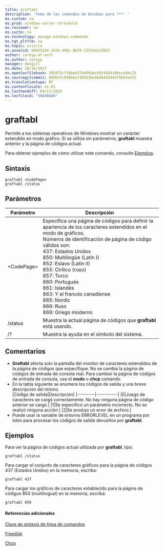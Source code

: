 ```yaml
---
title: graftabl
description: 'Tema de los comandos de Windows para ***- '
ms.custom: na
ms.prod: windows-server-threshold
ms.reviewer: na
ms.suite: na
ms.technology: manage-windows-commands
ms.tgt_pltfrm: na
ms.topic: article
ms.assetid: b08351d4-3d24-490c-86f6-1252da11d923
author: coreyp-at-msft
ms.author: coreyp
manager: dongill
ms.date: 10/16/2017
ms.openlocfilehash: 395873cf3dbeb574dd9abc69f45b410bece80c25
ms.sourcegitcommit: 0d0b32c8986ba7db9536e0b8648d4ddf9b03e452
ms.translationtype: MT
ms.contentlocale: es-ES
ms.lasthandoff: 04/17/2019
ms.locfileid: "59848446"
---
```

# <a name="graftabl"></a>graftabl



Permite a los sistemas operativos de Windows mostrar un carácter extendido en modo gráfico. Si se utiliza sin parámetros, **graftabl** muestra anterior y la página de códigos actual.

Para obtener ejemplos de cómo utilizar este comando, consulte [Ejemplos](#BKMK_examples).

## <a name="syntax"></a>Sintaxis

```
graftabl <CodePage>
graftabl /status
```

## <a name="parameters"></a>Parámetros

|Parámetro|Descripción|
|---------|-----------|
|\<CodePage>|Especifica una página de códigos para definir la apariencia de los caracteres extendidos en el modo de gráficos.</br>Números de identificación de página de código válidos son:</br>437: Estados Unidos</br>850: Multilingüe (Latín I)</br>852: Eslavo (Latín II)</br>855: Cirílico (ruso)</br>857: Turco</br>860: Portugués</br>861: Islandés</br>863: Y el francés canadiense</br>865: Nordic</br>866: Ruso</br>869: Griego moderno|
|/status|Muestra la actual página de códigos que **graftabl** está usando.|
|/?|Muestra la ayuda en el símbolo del sistema.|

## <a name="remarks"></a>Comentarios

-   **Graftabl** afecta solo la pantalla del monitor de caracteres extendidos de la página de códigos que especifique. No se cambia la página de códigos de entrada de consola real. Para cambiar la página de códigos de entrada de consola, use el **modo** o **chcp** comando.
-   En la tabla siguiente se enumera los códigos de salida y una breve descripción del mismo.  
    |Código de salida|Descripción|
    |---------|-----------|
    |0|Juego de caracteres se cargó correctamente. No hay ninguna página de código anterior se cargó.|
    |1|Se especificó un parámetro incorrecto. No se realizó ninguna acción.|
    |2|Se produjo un error de archivo.|
-   Puede usar la variable de entorno ERRORLEVEL en un programa por lotes para procesar los códigos de salida devueltos por **graftabl**.

## <a name="BKMK_examples"></a>Ejemplos

Para ver la página de códigos actual utilizada por **graftabl**, tipo:
```
graftabl /status
```
Para cargar el conjunto de caracteres gráficos para la página de códigos 437 (Estados Unidos) en la memoria, escriba:
```
graftabl 437
```
Para cargar los gráficos de caracteres establecido para la página de códigos 850 (multilingual) en la memoria, escriba:
```
graftabl 850
```

#### <a name="additional-references"></a>Referencias adicionales

[Clave de sintaxis de línea de comandos](command-line-syntax-key.md)

[Freedisk](freedisk.md)

[Chcp](chcp.md)